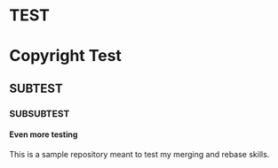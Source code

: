 # TEST
# Copyright Test
## SUBTEST

### SUBSUBTEST

#### Even more testing


This is a sample repository meant to test my merging and rebase skills.

